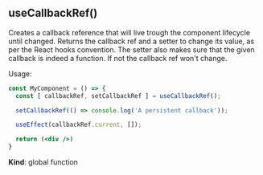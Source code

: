 <a name="useCallbackRef"></a>

## useCallbackRef()
Creates a callback reference that will live trough the component lifecycle until changed.
Returns the callback ref and a setter to change its value, as per the React hooks convention.
The setter also makes sure that the given callback is indeed a function.
If not the callback ref won't change.

Usage:

```jsx harmony
const MyComponent = () => {
  const [ callbackRef, setCallbackRef ] = useCallbackRef();

  setCallbackRef(() => console.log('A persistent callback'));

  useEffect(callbackRef.current, []);

  return (<div />)
}
```

**Kind**: global function  
